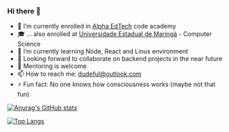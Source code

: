 ### Hi there 👋

- 🔭 I’m currently enrolled in <a href='https://www.alphaedtech.org.br/'>Alpha EdTech</a> code academy
- 🎓 ... also enrolled at <a href='http://www.uem.br/'>Universidade Estadual de Maringá</a> - Computer Science
- 🌱 I’m currently learning Node, React and Linux environment
- 👯 Looking forward to collaborate on backend projects in the near future
- 🤔 Mentoring is welcome
- 📫 How to reach me: dudeful@outlook.com
- ⚡ Fun fact: No one knows how consciousness works (maybe not that fun)
<!-- - 💬 Ask me about what NOT to do in the 20's-->

[![Anurag's GitHub stats](https://github-readme-stats.vercel.app/api?username=Dudeful&theme=dark&show_icons=true&count_private=true&hide=contribs)](https://github.com/anuraghazra/github-readme-stats)

[![Top Langs](https://github-readme-stats.vercel.app/api/top-langs/?username=Dudeful)](https://github.com/anuraghazra/github-readme-stats)
